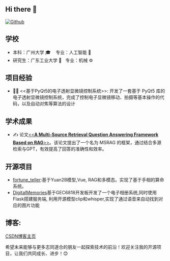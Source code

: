 
## Hi there 👋 
 
[![Github](https://img.shields.io/badge/-Github-000?style=flat&logo=Github&logoColor=white)](https://github.com/gzhuuser)


## **学校**

- 本科：广州大学 🎓    专业：人工智能 🤖
- 研究生：广东工业大学 🏫   专业：机械 ⚙️


## **项目经验**

- 🧑‍🔬 <<基于PyQt5的电子透射显微镜控制系统>>: 开发了一套基于 PyQt5 库的电子透射显微镜控制系统，完成了控制电子显微镜移动、拍摄等基本操作的代码，以及自动对焦等算法的设计



## **学术成果**

- ✍️ 论文[<<**A Multi-Source Retrieval Question Answering Framework Based on RAG**>>](https://arxiv.org/abs/2405.19207)。该论文提出了一个名为 MSRAG 的框架，通过结合多源检索与GPT，有效提高了回答的准确性和效率。


## **开源项目**

- [fortune_teller](https://github.com/gzhuuser/fortune_teller):基于Yuan2B模型,Vue, RAG和多模态。实现了基于手相的算命系统。
- [DigitalMemories](https://github.com/gzhuuser/DigitalMemories)基于GEC6818开发板开发了一个电子相册系统,同时使用Flask搭建服务端, 利用开源模型clip和whisper,实现了通过语音来自动找到对应的图片功能

## 博客:
[CSDN博客主页](https://blog.csdn.net/qq_60489376?type=blog)


希望未来能够与更多志同道合的朋友一起探索技术的前沿！欢迎关注我的开源项目，让我们共同成长、进步！😊 

